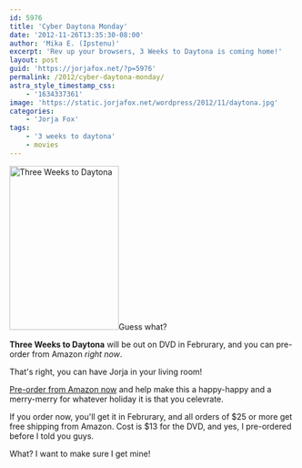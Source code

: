 ```yaml
---
id: 5976
title: 'Cyber Daytona Monday'
date: '2012-11-26T13:35:30-08:00'
author: 'Mika E. (Ipstenu)'
excerpt: 'Rev up your browsers, 3 Weeks to Daytona is coming home!'
layout: post
guid: 'https://jorjafox.net/?p=5976'
permalink: /2012/cyber-daytona-monday/
astra_style_timestamp_css:
    - '1634337361'
image: 'https://static.jorjafox.net/wordpress/2012/11/daytona.jpg'
categories:
    - 'Jorja Fox'
tags:
    - '3 weeks to daytona'
    - movies
---
```


<img class="alignleft  wp-image-5977" title="Three Weeks to Daytona" src="//static.jorjafox.net/wordpress/2012/11/18204_440464022669344_664658485_n.jpg" alt="Three Weeks to Daytona" width="192" height="288" />Guess what?

<strong>Three Weeks to Daytona</strong> will be out on DVD in Februrary, and you can pre-order from Amazon <em>right now</em>.

That's right, you can have Jorja in your living room!

<a href="http://www.amazon.com/3-Weeks-Daytona-Scott-Cohen/dp/B00A4Y628Q/ref=lh_ni_t">Pre-order from Amazon now</a> and help make this a happy-happy and a merry-merry for whatever holiday it is that you celevrate.

If you order now, you'll get it in Februrary, and all orders of $25 or more get free shipping from Amazon. Cost is $13 for the DVD, and yes, I pre-ordered before I told you guys.

What? I want to make sure I get mine!